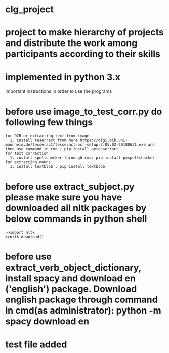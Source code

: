 # clg_project

# project to make hierarchy of projects and distribute the work among participants according to their skills
# implemented in python 3.x

Important instructions in order to use the programs
# before use image_to_test_corr.py do following few things
    for OCR or extracting text from image
      1. install teserract from here https://digi.bib.uni-mannheim.de/tesseract/tesseract-ocr-setup-3.05.02-20180621.exe and then use command in cmd : pip install pytesserract
    for text correction 
      1. install spellchecker throungh cmd: pip install pyspellchecker
    for extracting nouns
      1. install textblob : pip install textblob
 
 # before use extract_subject.py please make sure you have downloaded all nltk packages by below commands in python shell
    >>import nltk
    >>nltk.download()

# before use extract_verb_object_dictionary, install spacy and download en ('english') package. Download english package through command in cmd(as administrator): python -m spacy download en

# test file added
